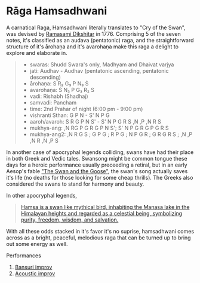 # Rāga Hamsadhwani

A carnatical Raga, Hamsadhwani literally translates to "Cry of the Swan", was devised by [Ramasami Dikshitar](https://en.wikipedia.org/wiki/Ramaswami_Dikshitar) in 1776.
Comprising 5 of the seven notes, it's classified as an audava (pentatonic) raga, and the straightforward structure of it's ārohaṇa and it's avarohaṇa make this raga a delight to explore and elaborate in.

>
>* swaras:          Shudd Swara's only, Madhyam and Dhaivat varjya
>* jati:            Audhav - Audhav (pentatonic ascending, pentatonic descending)
>* ārohaṇa:         S R₂ G₃ P N₃ Ṡ
>* avarohaṇa:       Ṡ N₃ P G₃ R₂ S
>* vadi:            Rishabh (Shadhaj)
>* samvadi:         Pancham
>* time:            2nd Prahar of night (6:00 pm - 9:00 pm)
>* vishranti Sthan: G P N - S' N P G
>* aaroh/avaroh:    S R G P N S' - S' N P G R S ,N ,P ,N R S
>* mukhya-ang:      ,N RG P G R G P N S'; S' N P G R G P G R S
>* mukhya-ang2:     ,N R G S ; G P G ; R P G ; N P G R ; G R G R S ; ,N ,P ,N R ,N ,P S
>

In another case of apocryphal legends colliding, swans have had their place in both Greek and Vedic tales. Swansong might be common tongue these days for a heroic performance usually preceeding a retiral, but in an early Aesop's fable ["The Swan and the Goose"](https://en.wikipedia.org/wiki/The_Swan_and_the_Goose), the swan's song actually saves it's life (no deaths for those looking for some cheap thrills). The Greeks also considered the swans to stand for harmony and beauty. 

In other apocryphal legends,
> [Hamsa is a swan like mythical bird, inhabiting the Manasa lake in the Himalayan heights and regarded as a celestial being, symbolizing purity, freedom, wisdom, and salvation.](https://icmacy.org/what-is-icm-raag-hamsadhwani/)

With all these odds stacked in it's favor it's no suprise, hamsadhwani comes across as a bright, peaceful, melodious raga that can be turned up to bring out some energy as well.

Performances <br>
1. [Bansuri improv](https://vimeo.com/897663423?share=copy)
2. [Acoustic improv](https://vimeo.com/897900479?share=copy)


